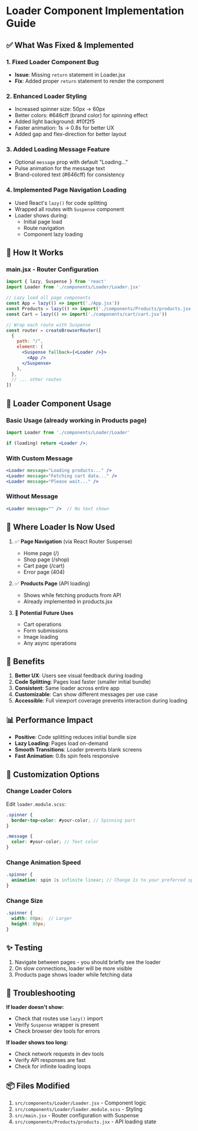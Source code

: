 # Loader Component Implementation Guide

## ✅ What Was Fixed & Implemented

### 1. **Fixed Loader Component Bug**
- **Issue**: Missing `return` statement in Loader.jsx
- **Fix**: Added proper `return` statement to render the component

### 2. **Enhanced Loader Styling**
- Increased spinner size: 50px → 60px
- Better colors: #646cff (brand color) for spinning effect
- Added light background: #f0f2f5
- Faster animation: 1s → 0.8s for better UX
- Added gap and flex-direction for better layout

### 3. **Added Loading Message Feature**
- Optional `message` prop with default "Loading..."
- Pulse animation for the message text
- Brand-colored text (#646cff) for consistency

### 4. **Implemented Page Navigation Loading**
- Used React's `lazy()` for code splitting
- Wrapped all routes with `Suspense` component
- Loader shows during:
  - Initial page load
  - Route navigation
  - Component lazy loading

## 📝 How It Works

### **main.jsx - Router Configuration**

```jsx
import { lazy, Suspense } from 'react'
import Loader from './components/Loader/Loader.jsx'

// Lazy load all page components
const App = lazy(() => import('./App.jsx'))
const Products = lazy(() => import('./components/Products/products.jsx'))
const Cart = lazy(() => import('./components/cart/cart.jsx'))

// Wrap each route with Suspense
const router = createBrowserRouter([
  {
    path: "/",
    element: (
      <Suspense fallback={<Loader />}>
        <App />
      </Suspense>
    ),
  },
  // ... other routes
])
```

## 🎨 Loader Component Usage

### **Basic Usage (already working in Products page)**
```jsx
import Loader from './components/Loader/Loader'

if (loading) return <Loader />;
```

### **With Custom Message**
```jsx
<Loader message="Loading products..." />
<Loader message="Fetching cart data..." />
<Loader message="Please wait..." />
```

### **Without Message**
```jsx
<Loader message="" />  // No text shown
```

## 🚀 Where Loader Is Now Used

1. ✅ **Page Navigation** (via React Router Suspense)
   - Home page (/)
   - Shop page (/shop)
   - Cart page (/cart)
   - Error page (404)

2. ✅ **Products Page** (API loading)
   - Shows while fetching products from API
   - Already implemented in products.jsx

3. 🎯 **Potential Future Uses**
   - Cart operations
   - Form submissions
   - Image loading
   - Any async operations

## 🎯 Benefits

1. **Better UX**: Users see visual feedback during loading
2. **Code Splitting**: Pages load faster (smaller initial bundle)
3. **Consistent**: Same loader across entire app
4. **Customizable**: Can show different messages per use case
5. **Accessible**: Full viewport coverage prevents interaction during loading

## 📊 Performance Impact

- **Positive**: Code splitting reduces initial bundle size
- **Lazy Loading**: Pages load on-demand
- **Smooth Transitions**: Loader prevents blank screens
- **Fast Animation**: 0.8s spin feels responsive

## 🔧 Customization Options

### Change Loader Colors
Edit `loader.module.scss`:
```scss
.spinner {
  border-top-color: #your-color; // Spinning part
}

.message {
  color: #your-color; // Text color
}
```

### Change Animation Speed
```scss
.spinner {
  animation: spin 1s infinite linear; // Change 1s to your preferred speed
}
```

### Change Size
```scss
.spinner {
  width: 80px;  // Larger
  height: 80px;
}
```

## ✨ Testing

1. Navigate between pages - you should briefly see the loader
2. On slow connections, loader will be more visible
3. Products page shows loader while fetching data

## 🐛 Troubleshooting

**If loader doesn't show:**
- Check that routes use `lazy()` import
- Verify `Suspense` wrapper is present
- Check browser dev tools for errors

**If loader shows too long:**
- Check network requests in dev tools
- Verify API responses are fast
- Check for infinite loading loops

## 📦 Files Modified

1. `src/components/Loader/Loader.jsx` - Component logic
2. `src/components/Loader/loader.module.scss` - Styling
3. `src/main.jsx` - Router configuration with Suspense
4. `src/components/Products/products.jsx` - API loading state
